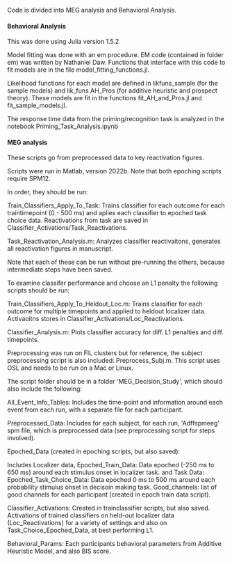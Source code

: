 
Code is divided into MEG analysis and Behavioral Analysis.


#### Behavioral Analysis

This was done using Julia version 1.5.2

Model fitting was done with an em procedure. EM code (contained in folder em) was written by Nathaniel Daw. Functions that interface with this code to fit models are in the file model_fitting_functions.jl.

Likelihood functions for each model are defined in likfuns_sample (for the sample models) and lik_funs AH_Pros (for additive heuristic and prospect theory). These models are fit in the functions fit_AH_and_Pros.jl and fit_sample_models.jl.

The response time data from the priming/recognition task is analyzed in the notebook Priming_Task_Analysis.ipynb

#### MEG analysis

These scripts go from preprocessed data to key reactivation figures.

Scripts were run in Matlab, version 2022b. Note that both epoching scripts require SPM12.

In order, they should be run:

Train_Classifiers_Apply_To_Task: Trains classifier for each outcome for each traintimepoint (0 - 500 ms) and aplies each classifier to epoched task choice data.
Reactivations from task are saved in Classifier_Activations/Task_Reactivations.

Task_Reactivation_Analysis.m: Analyzes classifier reactivaitons, generates all reactivation figures in manuscript. 

Note that each of these can be run without pre-running the others, because intermediate steps have been saved.

To examine classifer performance and choose an L1 penalty the following scripts should be run:

Train_Classifiers_Apply_To_Heldout_Loc.m: Trains classifier for each outcome for multiple timepoints and applied to heldout localizer data. 
Activaoitns stores in Classifier_Activations/Loc_Reactivations.

Classifier_Analysis.m: Plots classifier accuracy for diff. L1 penalties and diff. timepoints.

Preprocessing was run on FIL clusters but for reference, the subject preprocessing script is also included: Preprocess_Subj.m. 
This script uses OSL and needs to be run on a Mac or Linux.

The script folder should be in a folder 'MEG_Decision_Study', which should also include the following:

All_Event_Info_Tables: Includes the time-point and information around each event from each run, with a separate file for each participant.

Preprocessed_Data: Includes for each subject, for each run, 'Adffspmeeg' spm file, which is preprocessed data (see preprocessing script for steps involved).

Epoched_Data (created in epoching scripts, but also saved):

Includes Localizer data, Epoched_Train_Data: Data epoched (-250 ms to 650 ms) around each stimulus onset in localizer task. 
and Task Data: Epoched_Task_Choice_Data: Data epoched 0 ms to 500 ms around each probability stimulus onset in decisoin making task.
Good_channels: list of good channels for each participant (created in epoch train data script).

Classifier_Activations: Created in trainclassifier scripts, but also saved.
Activations of trained classifiers on held-out localizer data (Loc_Reactivations) for a variety of settings
and also on Task_Choice_Epoched_Data, at best performing L1.

Behavioral_Params: Each participants behavioral parameters from Additive Heuristic Model, and also BIS score.


